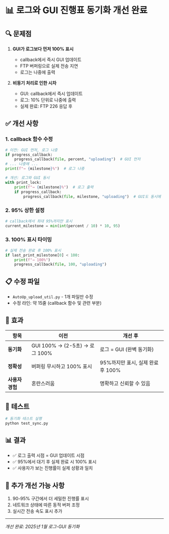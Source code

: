 # 📊 로그와 GUI 진행표 동기화 개선 완료

## 🔍 문제점
1. **GUI가 로그보다 먼저 100% 표시**
   - callback에서 즉시 GUI 업데이트
   - FTP 버퍼링으로 실제 전송 지연
   - 로그는 나중에 출력

2. **비동기 처리로 인한 시차**
   - GUI: callback에서 즉시 업데이트
   - 로그: 10% 단위로 나중에 출력
   - 실제 완료: FTP 226 응답 후

## ✅ 개선 사항

### 1. **callback 함수 수정**
```python
# 이전: GUI 먼저, 로그 나중
if progress_callback:
    progress_callback(file, percent, "uploading")  # GUI 먼저
# ... 나중에 ...
print(f"→ {milestone}%")  # 로그 나중

# 개선: 로그와 GUI 동시
with print_lock:
    print(f"→ {milestone}%")  # 로그 출력
    if progress_callback:
        progress_callback(file, milestone, "uploading")  # GUI도 동시에
```

### 2. **95% 상한 설정**
```python
# callback에서 최대 95%까지만 표시
current_milestone = min(int(percent / 10) * 10, 95)
```

### 3. **100% 표시 타이밍**
```python
# 실제 전송 완료 후 100% 표시
if last_print_milestone[0] < 100:
    print(f"→ 100%")
    progress_callback(file, 100, "uploading")
```

## 📋 수정 파일
- `AutoUp_upload_util.py` - 1개 파일만 수정
- 수정 라인: 약 15줄 (callback 함수 및 관련 부분)

## 🎯 효과

| 항목 | 이전 | 개선 후 |
|------|------|---------|
| **동기화** | GUI 100% → (2-5초) → 로그 100% | 로그 = GUI (완벽 동기화) |
| **정확성** | 버퍼링 무시하고 100% 표시 | 95%까지만 표시, 실제 완료 후 100% |
| **사용자 경험** | 혼란스러움 | 명확하고 신뢰할 수 있음 |

## 🧪 테스트
```bash
# 동기화 테스트 실행
python test_sync.py
```

## 📊 결과
- ✅ 로그 출력 시점 = GUI 업데이트 시점
- ✅ 95%에서 대기 후 실제 완료 시 100% 표시
- ✅ 사용자가 보는 진행률이 실제 상황과 일치

## 🔧 추가 개선 가능 사항
1. 90-95% 구간에서 더 세밀한 진행률 표시
2. 네트워크 상태에 따른 동적 버퍼 조정
3. 실시간 전송 속도 표시 추가

---
*개선 완료: 2025년 1월 로그-GUI 동기화*
